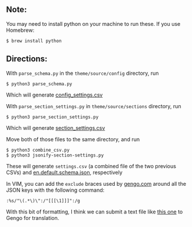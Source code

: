 ## Note:
You may need to install python on your machine to run these. If you use Homebrew:

```
$ brew install python
```
## Directions:
With `parse_schema.py` in the `theme/source/config` directory, run

```
$ python3 parse_schema.py
```

Which will generate [config_settings.csv](examples/config_settings.csv)

With `parse_section_settings.py` in `theme/source/sections` directory, run

```
$ python3 parse_section_settings.py
```

Which will generate [section_settings.csv](examples/section_settings.csv)

Move both of those files to the same directory, and run

```
$ python3 combine_csv.py
$ python3 jsonify-section-settings.py
```

These will generate `settings.csv` (a combined file of the two previous CSVs) and [en.default.schema.json](examples/en.default.schema.json), respectively

In VIM, you can add the `exclude` braces used by [gengo.com](https://gengo.com/) around all the JSON keys with the following command:

```
:%s/"\(.*\)\":/"[[[\1]]]":/g
```

With this bit of formatting, I think we can submit a text file like [this one](examples/editions-schema-translations.txt) to Gengo for translation.
